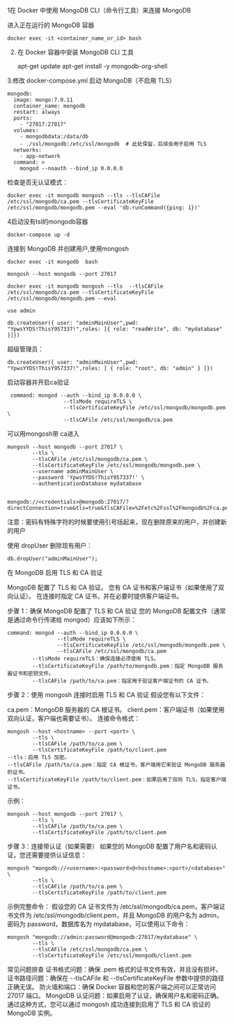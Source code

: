 1在 Docker 中使用 MongoDB CLI（命令行工具）来连接 MongoDB

进入正在运行的 MongoDB 容器

    docker exec -it <container_name_or_id> bash

2. 在 Docker 容器中安装 MongoDB CLI 工具

    apt-get update
    apt-get install -y mongodb-org-shell

3.修改 docker-compose.yml 启动 MongoDB（不启用 TLS）

    mongodb:
      image: mongo:7.0.11
      container_name: mongodb
      restart: always
      ports:
        - "27017:27017"
      volumes:
        - mongodbdata:/data/db
        - ./ssl/mongodb:/etc/ssl/mongodb  # 此处保留，后续会用于启用 TLS
      networks:
        - app-network
      command: >
        mongod --noauth --bind_ip 0.0.0.0

检查是否无认证模式： 

    docker exec -it mongodb mongosh --tls --tlsCAFile /etc/ssl/mongodb/ca.pem --tlsCertificateKeyFile /etc/ssl/mongodb/mongodb.pem --eval 'db.runCommand({ping: 1})'

4启动没有tsl的mongodb容器

    docker-compose up -d


连接到 MongoDB 并创建用户,使用mongosh

    docker exec -it mongodb  bash
    
    mongosh --host mongodb --port 27017 

    docker exec -it mongodb mongosh --tls  --tlsCAFile /etc/ssl/mongodb/ca.pem --tlsCertificateKeyFile /etc/ssl/mongodb/mongodb.pem --eval

    use admin

    db.createUser({ user: "adminMainUser",pwd: "YpwsYYDS!ThisY957337!",roles: [{ role: "readWrite", db: "mydatabase" }]})

超级管理员：

    db.createUser({ user: "adminMainUser",pwd: "YpwsYYDS!ThisY957337!",roles: [ { role: "root", db: "admin" } ]})

启动容器并开启ca验证

     command: mongod --auth --bind_ip 0.0.0.0 \
                      --tlsMode requireTLS \
                      --tlsCertificateKeyFile /etc/ssl/mongodb/mongodb.pem \
                      --tlsCAFile /etc/ssl/mongodb/ca.pem



可以用mongosh带 ca进入

    mongosh --host mongodb --port 27017 \
            --tls \
            --tlsCAFile /etc/ssl/mongodb/ca.pem \
            --tlsCertificateKeyFile /etc/ssl/mongodb/mongodb.pem \
            --username adminMainUser \
            --password 'YpwsYYDS!ThisY957337!' \
            --authenticationDatabase mydatabase


    mongodb://<credentials>@mongodb:27017/?directConnection=true&tls=true&tlsCAFile=%2Fetc%2Fssl%2Fmongodb%2Fca.pem&tlsCertificateKeyFile=%2Fetc%2Fssl%2Fmongodb%2Fmongodb.pem&authSource=mydatabase&appName=mongosh+2.2.6

注意：密码有特殊字符的时候要使用引号括起来，现在删除原来的用户，并创建新的用户

使用 dropUser 删除现有用户：

    db.dropUser("adminMainUser");





在 MongoDB 启用 TLS 和 CA 验证


MongoDB 配置了 TLS 和 CA 验证。
您有 CA 证书和客户端证书（如果使用了双向认证）。
在连接时指定 CA 证书，并在必要时提供客户端证书。

步骤 1：确保 MongoDB 配置了 TLS 和 CA 验证
您的 MongoDB 配置文件（通常是通过命令行传递给 mongod）应该如下所示：


 

    command: mongod --auth --bind_ip 0.0.0.0 \
                    --tlsMode requireTLS \
                    --tlsCertificateKeyFile /etc/ssl/mongodb/mongodb.pem \
                    --tlsCAFile /etc/ssl/mongodb/ca.pem
    		--tlsMode requireTLS：确保连接必须使用 TLS。
    		--tlsCertificateKeyFile /path/to/mongodb.pem：指定 MongoDB 服务器证书和密钥文件。
    		--tlsCAFile /path/to/ca.pem：指定用于验证客户端证书的 CA 证书。


步骤 2：使用 mongosh 连接时启用 TLS 和 CA 验证
假设您有以下文件：

ca.pem：MongoDB 服务器的 CA 根证书。
client.pem：客户端证书（如果使用双向认证，客户端也需要证书）。
连接命令格式：

 

    mongosh --host <hostname> --port <port> \
            --tls \
            --tlsCAFile /path/to/ca.pem \
            --tlsCertificateKeyFile /path/to/client.pem
    --tls：启用 TLS 加密。
    --tlsCAFile /path/to/ca.pem：指定 CA 根证书，客户端用它来验证 MongoDB 服务器的证书。
    --tlsCertificateKeyFile /path/to/client.pem：如果启用了双向 TLS，指定客户端证书。


示例：

     
    mongosh --host mongodb --port 27017 \
            --tls \
            --tlsCAFile /path/to/ca.pem \
            --tlsCertificateKeyFile /path/to/client.pem

步骤 3：连接带认证（如果需要）
如果您的 MongoDB 配置了用户名和密码认证，您还需要提供认证信息：

 
 

    mongosh "mongodb://<username>:<password>@<hostname>:<port>/<database>" \
            --tls \
            --tlsCAFile /path/to/ca.pem \
            --tlsCertificateKeyFile /path/to/client.pem

示例完整命令：
假设您的 CA 证书文件为 /etc/ssl/mongodb/ca.pem，客户端证书文件为 /etc/ssl/mongodb/client.pem，并且 MongoDB 的用户名为 admin，密码为 password，数据库名为 mydatabase，可以使用以下命令：


 

    mongosh "mongodb://admin:password@mongodb:27017/mydatabase" \
            --tls \
            --tlsCAFile /etc/ssl/mongodb/ca.pem \
            --tlsCertificateKeyFile /etc/ssl/mongodb/client.pem

常见问题排查
证书格式问题：确保 .pem 格式的证书文件有效，并且没有损坏。
证书路径问题：确保在 --tlsCAFile 和 --tlsCertificateKeyFile 参数中提供的路径正确无误。
防火墙和端口：确保 Docker 容器和您的客户端之间可以正常访问 27017 端口。
MongoDB 认证问题：如果启用了认证，确保用户名和密码正确。
通过这种方式，您可以通过 mongosh 成功连接到启用了 TLS 和 CA 验证的 MongoDB 实例。







<!--stackedit_data:
eyJoaXN0b3J5IjpbMTI3OTAzNTQzM119
-->